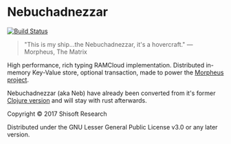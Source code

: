 # Nebuchadnezzar
[![Build Status](http://hq.shisoft.net:4211/buildStatus/icon?job=Neb%20Build%20Check)](http://hq.shisoft.net:4211/job/Neb%20Build%20Check/)
> "This is my ship...the Nebuchadnezzar, it's a hovercraft."
> ― Morpheus, The Matrix

High performance, rich typing RAMCloud implementation.
Distributed in-memory Key-Value store, optional transaction, made to power the [Morpheus project](https://github.com/shisoft/Morpheus).

Nebuchadnezzar (aka Neb) have already been converted from it's former [Clojure version](https://github.com/shisoft/Nebuchadnezzar/tree/clojure-version) and will stay with rust afterwards.  

Copyright © 2017 Shisoft Research

Distributed under the GNU Lesser General Public License v3.0 or any later version.
